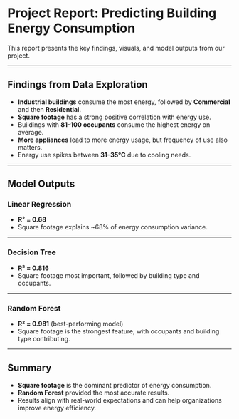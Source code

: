 # Project Report: Predicting Building Energy Consumption

This report presents the key findings, visuals, and model outputs from our project.

---

## Findings from Data Exploration
- **Industrial buildings** consume the most energy, followed by **Commercial** and then **Residential**.  
- **Square footage** has a strong positive correlation with energy use.  
- Buildings with **81–100 occupants** consume the highest energy on average.  
- **More appliances** lead to more energy usage, but frequency of use also matters.  
- Energy use spikes between **31–35°C** due to cooling needs.  
 

---

## Model Outputs

### Linear Regression
- **R² = 0.68**  
- Square footage explains ~68% of energy consumption variance.  


---

### Decision Tree
- **R² = 0.816**  
- Square footage most important, followed by building type and occupants.  

---

### Random Forest
- **R² = 0.981** (best-performing model)  
- Square footage is the strongest feature, with occupants and building type contributing.  

---

## Summary
- **Square footage** is the dominant predictor of energy consumption.  
- **Random Forest** provided the most accurate results.  
- Results align with real-world expectations and can help organizations improve energy efficiency.  
